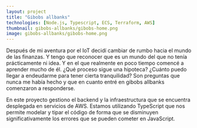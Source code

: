 ```yaml
---
layout: project
title: "Gibobs allbanks"
technologies: [Node.js, Typescript, ECS, Terraform, AWS]
thumbnail: gibobs-allbanks/gibobs-home.png
image: gibobs-allbanks/gibobs-home.png
---
```


Después de mi aventura por el IoT decidí cambiar de rumbo hacia el mundo de las finanzas. Y tengo que reconocer que es un mundo del que no tenía prácticamente ni idea. Y en el que realmente en poco tiempo comencé a aprender mucho de él. ¿Qué proceso sigue una hipoteca? ¿Cuánto puedo llegar a endeudarme para tener cierta tranquilidad? Son preguntas que nunca me había hecho y que en cuanto entré en gibobs allbanks comenzaron a responderse.

En este proyecto gestiono el backend y la infraestructura que se encuentra desplegada en servicios de AWS. Estamos utilizando TypeScript que nos permite modelar y tipar el código de forma que se disminuyen significativamente los errores que se pueden cometer en JavaScript.
